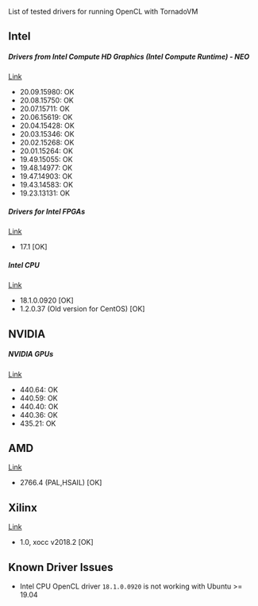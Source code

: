 List of tested drivers for running OpenCL with TornadoVM

## Intel 


##### Drivers from Intel Compute HD Graphics (Intel Compute Runtime) - NEO

[Link](https://github.com/intel/compute-runtime/releases)

* 20.09.15980: OK
* 20.08.15750: OK
* 20.07.15711: OK
* 20.06.15619: OK
* 20.04.15428: OK
* 20.03.15346: OK
* 20.02.15268: OK
* 20.01.15264: OK
* 19.49.15055: OK
* 19.48.14977: OK
* 19.47.14903: OK
* 19.43.14583: OK
* 19.23.13131: OK

##### Drivers for Intel FPGAs

[Link](http://fpgasoftware.intel.com/17.1/?edition=lite)

* 17.1 [OK]

##### Intel CPU

[Link](https://software.intel.com/en-us/articles/opencl-drivers)

* 18.1.0.0920 [OK]
* 1.2.0.37  (Old version for CentOS) [OK]

## NVIDIA 

##### NVIDIA GPUs

[Link](https://www.nvidia.com/Download/index.aspx?lang=en-us)

* 440.64: OK
* 440.59: OK
* 440.40: OK
* 440.36: OK 
* 435.21: OK 

## AMD

[Link](https://www.amd.com/en/support)

* 2766.4 (PAL,HSAIL) [OK]

## Xilinx

[Link](https://www.xilinx.com/products/design-tools/software-zone/sdaccel.html)

* 1.0, xocc v2018.2 [OK]

## Known Driver Issues 

* Intel CPU OpenCL driver `18.1.0.0920` is not working with Ubuntu >= 19.04
